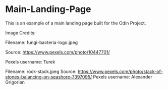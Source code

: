 # Main-Landing-Page
This is an example of a main landing page built for the Odin Project.


Image Credits:

Filename: fungi-bacteria-logo.jpeg

  Source: https://www.pexels.com/photo/10447701/

  Pexels username: Turek
  
Filename: rock-stack.jpeg
  Source: https://www.pexels.com/photo/stack-of-stones-balancing-on-seashore-7397095/
  Pexels username: Alexander Grigorian
  
 
